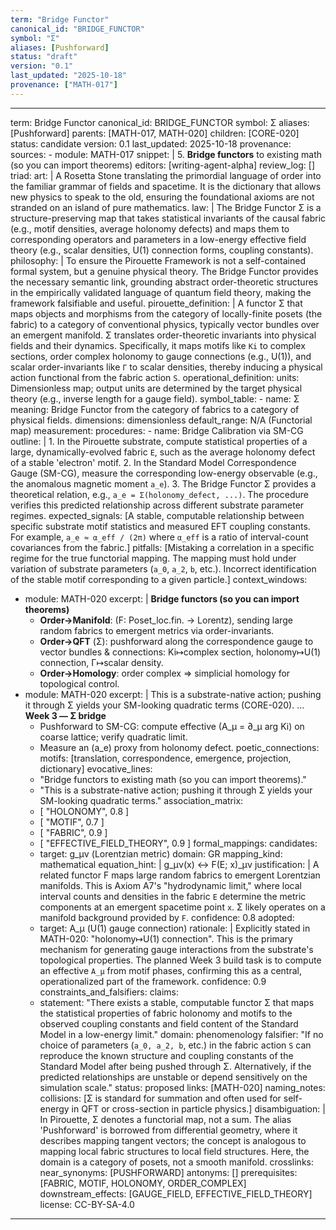 ```yaml
---
term: "Bridge Functor"
canonical_id: "BRIDGE_FUNCTOR"
symbol: "Σ"
aliases: [Pushforward]
status: "draft"
version: "0.1"
last_updated: "2025-10-18"
provenance: ["MATH-017"]
---
```


---
term: Bridge Functor
canonical_id: BRIDGE_FUNCTOR
symbol: Σ
aliases: [Pushforward]
parents: [MATH-017, MATH-020]
children: [CORE-020]
status: candidate
version: 0.1
last_updated: 2025-10-18
provenance:
  sources:
    - module: MATH-017
      snippet: |
        5. **Bridge functors** to existing math (so you can import theorems)
  editors: [writing-agent-alpha]
  review_log: []
triad:
  art: |
    A Rosetta Stone translating the primordial language of order into the familiar grammar of fields and spacetime. It is the dictionary that allows new physics to speak to the old, ensuring the foundational axioms are not stranded on an island of pure mathematics.
  law: |
    The Bridge Functor Σ is a structure-preserving map that takes statistical invariants of the causal fabric (e.g., motif densities, average holonomy defects) and maps them to corresponding operators and parameters in a low-energy effective field theory (e.g., scalar densities, U(1) connection forms, coupling constants).
  philosophy: |
    To ensure the Pirouette Framework is not a self-contained formal system, but a genuine physical theory. The Bridge Functor provides the necessary semantic link, grounding abstract order-theoretic structures in the empirically validated language of quantum field theory, making the framework falsifiable and useful.
pirouette_definition: |
  A functor Σ that maps objects and morphisms from the category of locally-finite posets (the fabric) to a category of conventional physics, typically vector bundles over an emergent manifold. Σ translates order-theoretic invariants into physical fields and their dynamics. Specifically, it maps motifs like `Ki` to complex sections, order complex holonomy to gauge connections (e.g., U(1)), and scalar order-invariants like `Γ` to scalar densities, thereby inducing a physical action functional from the fabric action `S`.
operational_definition:
  units: Dimensionless map; output units are determined by the target physical theory (e.g., inverse length for a gauge field).
  symbol_table:
    - name: Σ
      meaning: Bridge Functor from the category of fabrics to a category of physical fields.
      dimensions: dimensionless
      default_range: N/A (Functorial map)
  measurement:
    procedures:
      - name: Bridge Calibration via SM-CG
        outline: |
          1. In the Pirouette substrate, compute statistical properties of a large, dynamically-evolved fabric `E`, such as the average holonomy defect of a stable 'electron' motif.
          2. In the Standard Model Correspondence Gauge (SM-CG), measure the corresponding low-energy observable (e.g., the anomalous magnetic moment `a_e`).
          3. The Bridge Functor Σ provides a theoretical relation, e.g., `a_e = Σ(holonomy_defect, ...)`. The procedure verifies this predicted relationship across different substrate parameter regimes.
        expected_signals: [A stable, computable relationship between specific substrate motif statistics and measured EFT coupling constants. For example, `a_e ≈ α_eff / (2π)` where `α_eff` is a ratio of interval-count covariances from the fabric.]
        pitfalls: [Mistaking a correlation in a specific regime for the true functorial mapping. The mapping must hold under variation of substrate parameters (`a_0`, `a_2`, `b`, etc.). Incorrect identification of the stable motif corresponding to a given particle.]
context_windows:
  - module: MATH-020
    excerpt: |
      **Bridge functors (so you can import theorems)**
      * **Order→Manifold**: (F: Poset_loc.fin. → Lorentz), sending large random fabrics to emergent metrics via order-invariants.
      * **Order→QFT** (Σ): pushforward along the correspondence gauge to vector bundles & connections: Ki↦complex section, holonomy↦U(1) connection, Γ↦scalar density.
      * **Order→Homology**: order complex ⇒ simplicial homology for topological control.
  - module: MATH-020
    excerpt: |
      This is a substrate-native action; pushing it through Σ yields your SM-looking quadratic terms (CORE-020).
      ...
      **Week 3 — Σ bridge**
      * Pushforward to SM-CG: compute effective (A_μ = ∂_μ arg Ki) on coarse lattice; verify quadratic limit.
      * Measure an (a_e) proxy from holonomy defect.
poetic_connections:
  motifs: [translation, correspondence, emergence, projection, dictionary]
  evocative_lines:
    - "Bridge functors to existing math (so you can import theorems)."
    - "This is a substrate-native action; pushing it through Σ yields your SM-looking quadratic terms."
  association_matrix:
    - [ "HOLONOMY", 0.8 ]
    - [ "MOTIF", 0.7 ]
    - [ "FABRIC", 0.9 ]
    - [ "EFFECTIVE_FIELD_THEORY", 0.9 ]
formal_mappings:
  candidates:
    - target: g_μν (Lorentzian metric)
      domain: GR
      mapping_kind: mathematical
      equation_hint: |
        g_μν(x) ↔ F(E; x)_μν
      justification: |
        A related functor F maps large random fabrics to emergent Lorentzian manifolds. This is Axiom A7's "hydrodynamic limit," where local interval counts and densities in the fabric `E` determine the metric components at an emergent spacetime point `x`. Σ likely operates on a manifold background provided by `F`.
      confidence: 0.8
  adopted:
    - target: A_μ (U(1) gauge connection)
      rationale: |
        Explicitly stated in MATH-020: "holonomy↦U(1) connection". This is the primary mechanism for generating gauge interactions from the substrate's topological properties. The planned Week 3 build task is to compute an effective `A_μ` from motif phases, confirming this as a central, operationalized part of the framework.
      confidence: 0.9
constraints_and_falsifiers:
  claims:
    - statement: "There exists a stable, computable functor Σ that maps the statistical properties of fabric holonomy and motifs to the observed coupling constants and field content of the Standard Model in a low-energy limit."
      domain: phenomenology
      falsifier: "If no choice of parameters (`a_0, a_2, b`, etc.) in the fabric action `S` can reproduce the known structure and coupling constants of the Standard Model after being pushed through Σ. Alternatively, if the predicted relationships are unstable or depend sensitively on the simulation scale."
      status: proposed
      links: [MATH-020]
naming_notes:
  collisions: [Σ is standard for summation and often used for self-energy in QFT or cross-section in particle physics.]
  disambiguation: |
    In Pirouette, Σ denotes a functorial map, not a sum. The alias 'Pushforward' is borrowed from differential geometry, where it describes mapping tangent vectors; the concept is analogous to mapping local fabric structures to local field structures. Here, the domain is a category of posets, not a smooth manifold.
crosslinks:
  near_synonyms: [PUSHFORWARD]
  antonyms: []
  prerequisites: [FABRIC, MOTIF, HOLONOMY, ORDER_COMPLEX]
  downstream_effects: [GAUGE_FIELD, EFFECTIVE_FIELD_THEORY]
license: CC-BY-SA-4.0
---